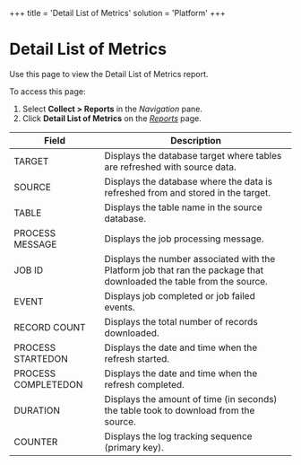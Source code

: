 +++
title = 'Detail List of Metrics'
solution = 'Platform'
+++

# Detail List of Metrics

<div class="use">

Use this page to view the Detail List of Metrics report.

</div>

To access this page:

1.  Select <span style="font-weight: bold;">Collect \> Reports</span> in
    the <span style="font-style: italic;">Navigation</span> pane.
2.  Click <span style="font-weight: bold;">Detail List of Metrics</span>
    on the *[Reports](Reports)*
page.

| Field               | Description                                                                                                          |
| ------------------- | -------------------------------------------------------------------------------------------------------------------- |
| TARGET              | Displays the database target where tables are refreshed with source data.                                            |
| SOURCE              | Displays the database where the data is refreshed from and stored in the target.                                     |
| TABLE               | Displays the table name in the source database.                                                                      |
| PROCESS MESSAGE     | Displays the job processing message.                                                                                 |
| JOB ID              | Displays the number associated with the Platform job that ran the package that downloaded the table from the source. |
| EVENT               | Displays job completed or job failed events.                                                                         |
| RECORD COUNT        | Displays the total number of records downloaded.                                                                     |
| PROCESS STARTEDON   | Displays the date and time when the refresh started.                                                                 |
| PROCESS COMPLETEDON | Displays the date and time when the refresh completed.                                                               |
| DURATION            | Displays the amount of time (in seconds) the table took to download from the source.                                 |
| COUNTER             | Displays the log tracking sequence (primary key).                                                                    |
